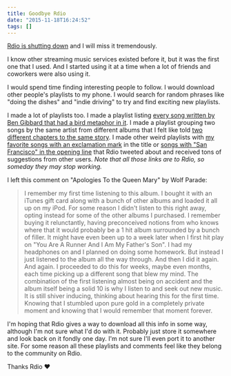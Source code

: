 ```yaml
---
title: Goodbye Rdio
date: "2015-11-18T16:24:52"
tags: []
---
```


[Rdio is shutting down](http://www.theverge.com/2015/11/17/9750890/rdio-shutdown-pandora) and I will miss it tremendously.

I know other streaming music services existed before it, but it was the first one that I used. And I started using it at a time when a lot of friends and coworkers were also using it.

I would spend time finding interesting people to follow. I would download other people's playlists to my phone. I would search for random phrases like "doing the dishes" and "indie driving" to try and find exciting new playlists.

I made a lot of playlists too. I made a playlist listing [every song written by Ben Gibbard that had a bird metaphor in it](http://rd.io/x/QVuY1zNdWkQ/). I made a playlist grouping two songs by the same artist from different albums that I felt like told [two different chapters to the same story](http://rd.io/x/QVuY1zNPUIs/). I made other weird playlists with [my favorite songs with an exclamation mark](http://rd.io/x/QVuY1zNUbcc/) in the title or [songs with "San Francisco" in the opening line](http://rd.io/x/QVuY1zNAJM0/) that Rdio tweeted about and received tons of suggestions from other users. _Note that all those links are to Rdio, so someday they may stop working._

I left this comment on "Apologies To the Queen Mary" by Wolf Parade:

> I remember my first time listening to this album. I bought it with an iTunes gift card along with a bunch of other albums and loaded it all up on my iPod. For some reason I didn't listen to this right away, opting instead for some of the other albums I purchased. I remember buying it relunctantly, having preconceived notions from who knows where that it would probably be a 1 hit album surrounded by a bunch of filler. It might have even been up to a week later when I first hit play on "You Are A Runner And I Am My Father's Son". I had my headphones on and I planned on doing some homework. But instead I just listened to the album all the way through. And then I did it again. And again. I proceeded to do this for weeks, maybe even months, each time picking up a different song that blew my mind. The combination of the first listening almost being on accident and the album itself being a solid 10 is why I listen to and seek out new music. It is still shiver inducing, thinking about hearing this for the first time. Knowing that I stumbled upon pure gold in a completely private moment and knowing that I would remember that moment forever.

I'm hoping that Rdio gives a way to download all this info in some way, although I'm not sure what I'd do with it. Probably just store it somewhere and look back on it fondly one day. I'm not sure I'll even port it to another site. For some reason all these playlists and comments feel like they belong to the community on Rdio.

Thanks Rdio ♥️
